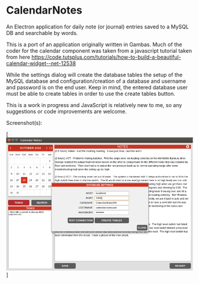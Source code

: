 # CalendarNotes
An Electron application for daily note (or journal) entries saved to a MySQL DB and searchable by words.

This is a port of an application originally written in Gambas.  Much of the coder for the calendar component was taken from a 
javascript tutorial taken from here https://code.tutsplus.com/tutorials/how-to-build-a-beautiful-calendar-widget--net-12538

While the settings dialog will create the database tables the setup of the MySQL database and configuration/creation of a
database and username and password is on the end user.  Keep in mind, the entered database user must be able to create tables
in order to use the create tables button.

This is a work in progress and JavaScript is relatively new to me, so any suggestions or code improvements are welcome.

Screenshot(s):

[<img src="./screenshots/Screenshot_Settings.png">]
